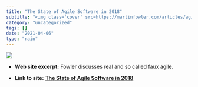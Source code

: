 ```yaml
---
title: "The State of Agile Software in 2018"
subtitle: "<img class='cover' src=https://martinfowler.com/articles/agile-aus-2018/card.jpg>"
category: "uncategorized"
tags: []
date: "2021-04-06"
type: "rain"
---
```

<img class="cover" src=https://martinfowler.com/articles/agile-aus-2018/card.jpg>



* **Web site excerpt:** Fowler discusses real and so called faux agile.

* **Link to site:** **[The State of Agile Software in 2018](https://martinfowler.com/articles/agile-aus-2018.html)**
